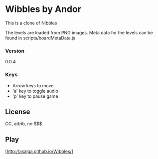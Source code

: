 # Wibbles by Andor
This is a clone of Nibbles

The levels are loaded from PNG images. Meta data for the levels can be found in scripts/boardMetaData.js

### Version
0.0.4

### Keys
 - Arrow keys to move
 - 'a' key to toggle audio
 - 'p' key to pause game

## License
  CC, attrib, no $$$

## Play
[http://asalga.github.io/Wibbles/]
